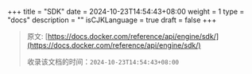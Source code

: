 +++
title = "SDK"
date = 2024-10-23T14:54:43+08:00
weight = 1
type = "docs"
description = ""
isCJKLanguage = true
draft = false
+++

> 原文: [https://docs.docker.com/reference/api/engine/sdk/](https://docs.docker.com/reference/api/engine/sdk/)
>
> 收录该文档的时间：`2024-10-23T14:54:43+08:00`
